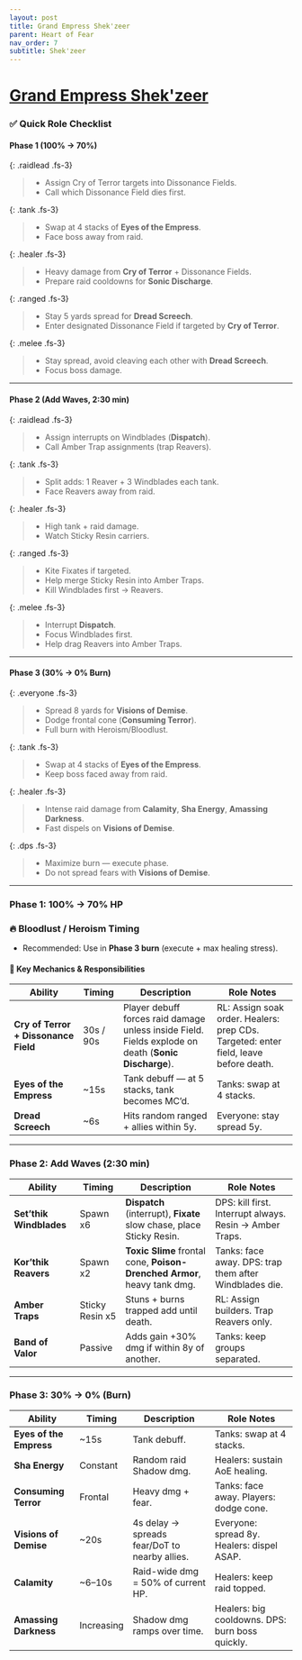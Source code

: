 ```yaml
---
layout: post
title: Grand Empress Shek'zeer
parent: Heart of Fear
nav_order: 7
subtitle: Shek'zeer
---
```


# [Grand Empress Shek'zeer](https://www.wowhead.com/mop-classic/npc=62837/grand-empress-shekzeer)

### ✅ Quick Role Checklist

#### Phase 1 (100% → 70%)

{: .raidlead .fs-3}
> * Assign Cry of Terror targets into Dissonance Fields.  
> * Call which Dissonance Field dies first.  

{: .tank .fs-3}
> * Swap at 4 stacks of **Eyes of the Empress**.  
> * Face boss away from raid.  

{: .healer .fs-3}
> * Heavy damage from **Cry of Terror** + Dissonance Fields.  
> * Prepare raid cooldowns for **Sonic Discharge**.  

{: .ranged .fs-3}
> * Stay 5 yards spread for **Dread Screech**.  
> * Enter designated Dissonance Field if targeted by **Cry of Terror**.  

{: .melee .fs-3}
> * Stay spread, avoid cleaving each other with **Dread Screech**.  
> * Focus boss damage.  

---

#### Phase 2 (Add Waves, 2:30 min)

{: .raidlead .fs-3}
> * Assign interrupts on Windblades (**Dispatch**).  
> * Call Amber Trap assignments (trap Reavers).  

{: .tank .fs-3}
> * Split adds: 1 Reaver + 3 Windblades each tank.  
> * Face Reavers away from raid.  

{: .healer .fs-3}
> * High tank + raid damage.  
> * Watch Sticky Resin carriers.  

{: .ranged .fs-3}
> * Kite Fixates if targeted.  
> * Help merge Sticky Resin into Amber Traps.  
> * Kill Windblades first → Reavers.  

{: .melee .fs-3}
> * Interrupt **Dispatch**.  
> * Focus Windblades first.  
> * Help drag Reavers into Amber Traps.  

---

#### Phase 3 (30% → 0% Burn)

{: .everyone .fs-3}
> * Spread 8 yards for **Visions of Demise**.  
> * Dodge frontal cone (**Consuming Terror**).  
> * Full burn with Heroism/Bloodlust.  

{: .tank .fs-3}
> * Swap at 4 stacks of **Eyes of the Empress**.  
> * Keep boss faced away from raid.  

{: .healer .fs-3}
> * Intense raid damage from **Calamity**, **Sha Energy**, **Amassing Darkness**.  
> * Fast dispels on **Visions of Demise**.  

{: .dps .fs-3}
> * Maximize burn — execute phase.  
> * Do not spread fears with **Visions of Demise**.  

---

### Phase 1: 100% → 70% HP

### 🔥 Bloodlust / Heroism Timing
* Recommended: Use in **Phase 3 burn** (execute + max healing stress).

#### 🧠 Key Mechanics & Responsibilities

| **Ability**                | **Timing** | **Description**                                                          | **Role Notes**                                        |
| --------------------------- | ---------- | ------------------------------------------------------------------------ | ----------------------------------------------------- |
| **Cry of Terror + Dissonance Field** | 30s / 90s | Player debuff forces raid damage unless inside Field. Fields explode on death (**Sonic Discharge**). | RL: Assign soak order. Healers: prep CDs. Targeted: enter field, leave before death. |
| **Eyes of the Empress**    | ~15s       | Tank debuff — at 5 stacks, tank becomes MC’d.                            | Tanks: swap at 4 stacks. |
| **Dread Screech**          | ~6s        | Hits random ranged + allies within 5y.                                   | Everyone: stay spread 5y. |

---

### Phase 2: Add Waves (2:30 min)

| **Ability**          | **Timing** | **Description**                                             | **Role Notes**                          |
| --------------------- | ---------- | ----------------------------------------------------------- | ---------------------------------------- |
| **Set’thik Windblades** | Spawn x6 | **Dispatch** (interrupt), **Fixate** slow chase, place Sticky Resin. | DPS: kill first. Interrupt always. Resin → Amber Traps. |
| **Kor’thik Reavers** | Spawn x2   | **Toxic Slime** frontal cone, **Poison-Drenched Armor**, heavy tank dmg. | Tanks: face away. DPS: trap them after Windblades die. |
| **Amber Traps**      | Sticky Resin x5 | Stuns + burns trapped add until death.                     | RL: Assign builders. Trap Reavers only. |
| **Band of Valor**    | Passive    | Adds gain +30% dmg if within 8y of another.                 | Tanks: keep groups separated. |

---

### Phase 3: 30% → 0% (Burn)

| **Ability**           | **Timing** | **Description**                                    | **Role Notes**                                   |
| ---------------------- | ---------- | -------------------------------------------------- | ------------------------------------------------ |
| **Eyes of the Empress** | ~15s     | Tank debuff.                                       | Tanks: swap at 4 stacks. |
| **Sha Energy**        | Constant   | Random raid Shadow dmg.                            | Healers: sustain AoE healing. |
| **Consuming Terror**  | Frontal    | Heavy dmg + fear.                                  | Tanks: face away. Players: dodge cone. |
| **Visions of Demise** | ~20s       | 4s delay → spreads fear/DoT to nearby allies.      | Everyone: spread 8y. Healers: dispel ASAP. |
| **Calamity**          | ~6–10s     | Raid-wide dmg = 50% of current HP.                 | Healers: keep raid topped. |
| **Amassing Darkness** | Increasing | Shadow dmg ramps over time.                        | Healers: big cooldowns. DPS: burn boss quickly. |

